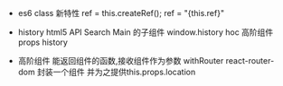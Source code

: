 - es6 class 新特性
ref = this.createRef();
ref = "{this.ref}"

- history html5 API
Search Main 的子组件
window.history 
hoc 高阶组件
 props history

<Route><Search/></Route>
- 高阶组件
能返回组件的函数,接收组件作为参数 
withRouter  react-router-dom  封装一个组件  并为之提供this.props.location

